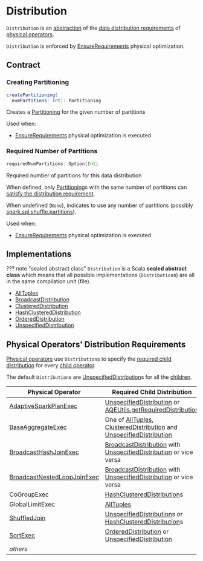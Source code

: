 # Distribution

`Distribution` is an [abstraction](#contract) of the [data distribution requirements](#implementations) of [physical operators](#physical-operators-distribution-requirements).

`Distribution` is enforced by [EnsureRequirements](../physical-optimizations/EnsureRequirements.md) physical optimization.

## Contract

### <span id="createPartitioning"> Creating Partitioning

```scala
createPartitioning(
  numPartitions: Int): Partitioning
```

Creates a [Partitioning](Partitioning.md) for the given number of partitions

Used when:

* [EnsureRequirements](../physical-optimizations/EnsureRequirements.md) physical optimization is executed

### <span id="requiredNumPartitions"> Required Number of Partitions

```scala
requiredNumPartitions: Option[Int]
```

Required number of partitions for this data distribution

When defined, only [Partitioning](Partitioning.md)s with the same number of partitions can [satisfy the distribution requirement](Partitioning.md#satisfies).

When undefined (`None`), indicates to use any number of partitions (possibly [spark.sql.shuffle.partitions](../configuration-properties.md#spark.sql.shuffle.partitions)).

Used when:

* [EnsureRequirements](../physical-optimizations/EnsureRequirements.md) physical optimization is executed

## Implementations

??? note "sealed abstract class"
    `Distribution` is a Scala **sealed abstract class** which means that all possible implementations (`Distribution`s) are all in the same compilation unit (file).

* [AllTuples](AllTuples.md)
* [BroadcastDistribution](BroadcastDistribution.md)
* [ClusteredDistribution](ClusteredDistribution.md)
* [HashClusteredDistribution](HashClusteredDistribution.md)
* [OrderedDistribution](OrderedDistribution.md)
* [UnspecifiedDistribution](UnspecifiedDistribution.md)

## Physical Operators' Distribution Requirements

[Physical operators](SparkPlan.md) use `Distribution`s to specify the [required child distribution](SparkPlan.md#requiredChildDistribution) for every [child operator](SparkPlan.md#children).

The default `Distribution`s are [UnspecifiedDistribution](UnspecifiedDistribution.md)s for all the [children](SparkPlan.md#children).

Physical Operator | Required Child Distribution
------------------|----------------------------
 [AdaptiveSparkPlanExec](../physical-operators/AdaptiveSparkPlanExec.md) | [UnspecifiedDistribution](UnspecifiedDistribution.md) or [AQEUtils.getRequiredDistribution](../adaptive-query-execution/AQEUtils.md#getRequiredDistribution)
 [BaseAggregateExec](BaseAggregateExec.md) | One of [AllTuples](AllTuples.md), [ClusteredDistribution](ClusteredDistribution.md) and [UnspecifiedDistribution](UnspecifiedDistribution.md)
 [BroadcastHashJoinExec](BroadcastHashJoinExec.md) | [BroadcastDistribution](BroadcastDistribution.md) with [UnspecifiedDistribution](UnspecifiedDistribution.md) or vice versa
 [BroadcastNestedLoopJoinExec](BroadcastNestedLoopJoinExec.md) | [BroadcastDistribution](BroadcastDistribution.md) with [UnspecifiedDistribution](UnspecifiedDistribution.md) or vice versa
 CoGroupExec      | [HashClusteredDistribution](HashClusteredDistribution.md)s
 GlobalLimitExec  | [AllTuples](AllTuples.md)
 [ShuffledJoin](ShuffledJoin.md) | [UnspecifiedDistribution](UnspecifiedDistribution.md)s or [HashClusteredDistribution](HashClusteredDistribution.md)s
 [SortExec](SortExec.md)      | [OrderedDistribution](OrderedDistribution.md) or [UnspecifiedDistribution](UnspecifiedDistribution.md)
 _others_ |
